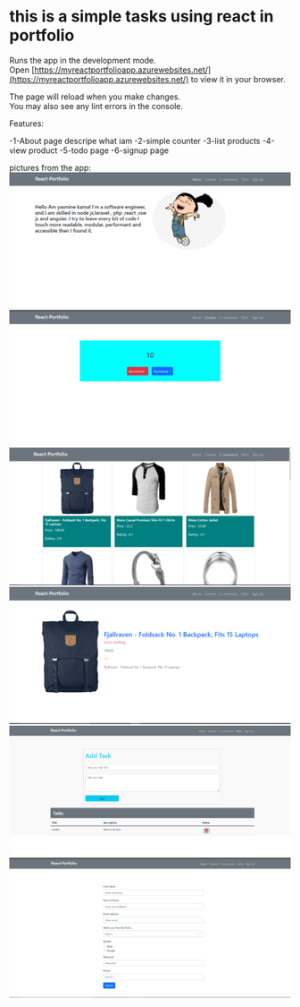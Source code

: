 # this is a simple tasks using react in portfolio

Runs the app in the development mode.\
Open [https://myreactportfolioapp.azurewebsites.net/](https://myreactportfolioapp.azurewebsites.net/) to view it in your browser.

The page will reload when you make changes.\
You may also see any lint errors in the console.

Features:

-1-About page descripe what iam
-2-simple counter
-3-list products
-4-view product
-5-todo page
-6-signup page


pictures from the app:
![home page](https://github.com/yasminekamal/react-Portfolio-app/blob/main/images/homepage.PNG)
![counter page](https://github.com/yasminekamal/react-Portfolio-app/blob/main/images/counterpage.PNG)
![products page](https://github.com/yasminekamal/react-Portfolio-app/blob/main/images/e-commerce.PNG)
![product page](https://github.com/yasminekamal/react-Portfolio-app/blob/main/images/productdetails.PNG)
![todo page](https://github.com/yasminekamal/react-Portfolio-app/blob/main/images/todo.PNG)
![signup page](https://github.com/yasminekamal/react-Portfolio-app/blob/main/images/signup.PNG)

